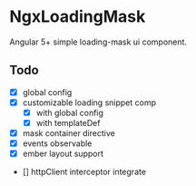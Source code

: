 # NgxLoadingMask
Angular 5+ simple loading-mask ui component.

## Todo
* [x] global config
* [x] customizable loading snippet comp
  * [x] with global config
  * [x] with templateDef
* [x] mask container directive
* [x] events observable
* [x] ember layout support 
* [] httpClient interceptor integrate
